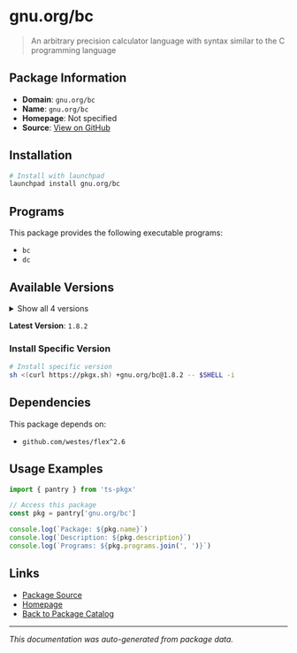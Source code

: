 # gnu.org/bc

> An arbitrary precision calculator language with syntax similar to the C programming language

## Package Information

- **Domain**: `gnu.org/bc`
- **Name**: `gnu.org/bc`
- **Homepage**: Not specified
- **Source**: [View on GitHub](https://github.com/pkgxdev/pantry/tree/main/projects/gnu.org/bc/package.yml)

## Installation

```bash
# Install with launchpad
launchpad install gnu.org/bc
```

## Programs

This package provides the following executable programs:

- `bc`
- `dc`

## Available Versions

<details>
<summary>Show all 4 versions</summary>

- `1.8.2`, `1.8.1`, `1.8.0`, `1.7.1`

</details>

**Latest Version**: `1.8.2`

### Install Specific Version

```bash
# Install specific version
sh <(curl https://pkgx.sh) +gnu.org/bc@1.8.2 -- $SHELL -i
```

## Dependencies

This package depends on:

- `github.com/westes/flex^2.6`

## Usage Examples

```typescript
import { pantry } from 'ts-pkgx'

// Access this package
const pkg = pantry['gnu.org/bc']

console.log(`Package: ${pkg.name}`)
console.log(`Description: ${pkg.description}`)
console.log(`Programs: ${pkg.programs.join(', ')}`)
```

## Links

- [Package Source](https://github.com/pkgxdev/pantry/tree/main/projects/gnu.org/bc/package.yml)
- [Homepage](#)
- [Back to Package Catalog](../../../package-catalog.md)

---

*This documentation was auto-generated from package data.*
